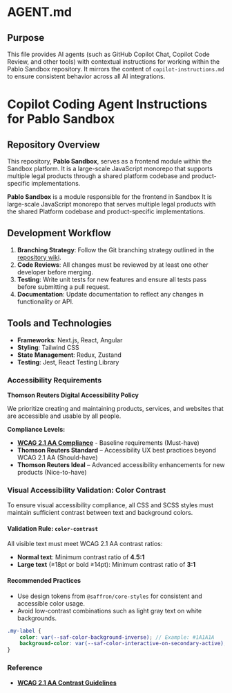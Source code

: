 # AGENT.md

## Purpose

This file provides AI agents (such as GitHub Copilot Chat, Copilot Code Review, and other tools) with contextual instructions for working within the Pablo Sandbox repository. It mirrors the content of `copilot-instructions.md` to ensure consistent behavior across all AI integrations.

# Copilot Coding Agent Instructions for Pablo Sandbox

## Repository Overview

This repository, **Pablo Sandbox**, serves as a frontend module within the Sandbox platform. It is a large-scale JavaScript monorepo that supports multiple legal products through a shared platform codebase and product-specific implementations.

**Pablo Sandbox** is a module responsible for the frontend in Sandbox
It is large-scale JavaScript monorepo that serves multiple legal products with the shared Platform codebase and product-specific implementations.

## Development Workflow

1. **Branching Strategy**: Follow the Git branching strategy outlined in the [repository wiki](https://github.com/your-org/your-repo/wiki/Branching-Strategy).
2. **Code Reviews**: All changes must be reviewed by at least one other developer before merging.
3. **Testing**: Write unit tests for new features and ensure all tests pass before submitting a pull request.
4. **Documentation**: Update documentation to reflect any changes in functionality or API.

## Tools and Technologies

- **Frameworks**: Next.js, React, Angular
- **Styling**: Tailwind CSS
- **State Management**: Redux, Zustand
- **Testing**: Jest, React Testing Library

### Accessibility Requirements

**Thomson Reuters Digital Accessibility Policy**

We prioritize creating and maintaining products, services, and websites that are accessible and usable by all people.

**Compliance Levels:**

- **[WCAG 2.1 AA Compliance](https://www.w3.org/TR/WCAG21/)** - Baseline requirements (Must-have)
- **Thomson Reuters Standard** – Accessibility UX best practices beyond WCAG 2.1 AA (Should-have)
- **Thomson Reuters Ideal** – Advanced accessibility enhancements for new products (Nice-to-have)

### Visual Accessibility Validation: Color Contrast

To ensure visual accessibility compliance, all CSS and SCSS styles must maintain sufficient contrast between text and background colors.

#### Validation Rule: `color-contrast`

All visible text must meet WCAG 2.1 AA contrast ratios:

- **Normal text**: Minimum contrast ratio of **4.5:1**
- **Large text** (≥18pt or bold ≥14pt): Minimum contrast ratio of **3:1**

#### Recommended Practices

- Use design tokens from `@saffron/core-styles` for consistent and accessible color usage.
- Avoid low-contrast combinations such as light gray text on white backgrounds.

```scss
.my-label {
    color: var(--saf-color-background-inverse); // Example: #1A1A1A
    background-color: var(--saf-color-interactive-on-secondary-active); // Example: #FFFFFF
}
```

### Reference

- **[WCAG 2.1 AA Contrast Guidelines](https://www.w3.org/TR/WCAG21/#contrast-minimum)**